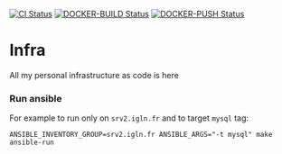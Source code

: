 [![CI Status](https://github.com/nierdz/infra/workflows/CI/badge.svg?branch=master)](https://github.com/nierdz/infra/actions?query=workflow%3ACI)
[![DOCKER-BUILD Status](https://github.com/nierdz/infra/workflows/DOCKER-BUILD/badge.svg?branch=master)](https://github.com/nierdz/infra/actions?query=workflow%3ADOCKER-BUILD)
[![DOCKER-PUSH Status](https://github.com/nierdz/infra/workflows/DOCKER-PUSH/badge.svg?branch=master)](https://github.com/nierdz/infra/actions?query=workflow%3ADOCKER-PUSH)

# Infra
All my personal infrastructure as code is here

### Run ansible
For example to run only on `srv2.igln.fr` and to target `mysql` tag:

```
ANSIBLE_INVENTORY_GROUP=srv2.igln.fr ANSIBLE_ARGS="-t mysql" make ansible-run
```
